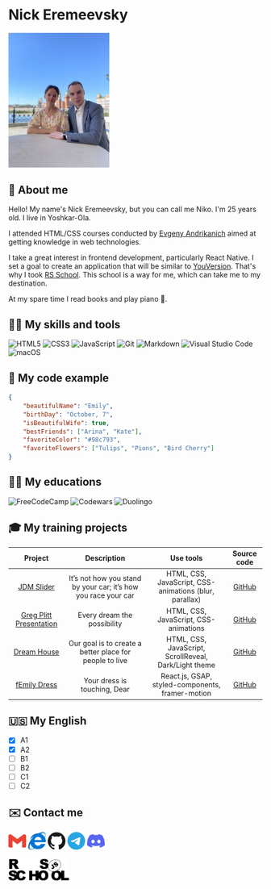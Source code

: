# Nick Eremeevsky

<img src="https://raw.githubusercontent.com/nickeremeevsky/rsschool-cv/gh-pages/images/femily.jpg" alt="Me and my dear wife Emily" width="200">

## 👋 About me  

Hello! My name's Nick Eremeevsky, but you can call me Niko. I'm 25 years old. I live in Yoshkar-Ola.

I attended HTML/CSS courses conducted by [Evgeny Andrikanich](https://www.youtube.com/@FreelancerLifeStyle/) aimed at getting knowledge in web technologies.

I take a great interest in frontend development, particularly React Native. I set a goal to create an application that will be similar to [YouVersion](https://www.bible.com/ru/). That's why I took [RS School](https://rs.school/). This school is a way for me, which can take me to my destination.

At my spare time I read books and play piano 🎹. 

## 👨‍💻 My skills and tools

![HTML5](https://img.shields.io/badge/html5-%23E34F26.svg?style=for-the-badge&logo=html5&logoColor=white)
![CSS3](https://img.shields.io/badge/css3-%231572B6.svg?style=for-the-badge&logo=css3&logoColor=white)
![JavaScript](https://img.shields.io/badge/javascript-%23323330.svg?style=for-the-badge&logo=javascript&logoColor=%23F7DF1E)
![Git](https://img.shields.io/badge/git-%23F05033.svg?style=for-the-badge&logo=git&logoColor=white)
![Markdown](https://img.shields.io/badge/markdown-%23000000.svg?style=for-the-badge&logo=markdown&logoColor=white)
![Visual Studio Code](https://img.shields.io/badge/Visual%20Studio%20Code-0078d7.svg?style=for-the-badge&logo=visual-studio-code&logoColor=white)
![macOS](https://img.shields.io/badge/mac%20os-000000?style=for-the-badge&logo=macos&logoColor=F0F0F0)

## 📌 My code example

```json
{
	"beautifulName": "Emily",
	"birthDay": "October, 7",
	"isBeautifulWife": true,
	"bestFriends": ["Arina", "Kate"],
	"favoriteColor": "#98c793",
	"favoriteFlowers": ["Tulips", "Pions", "Bird Cherry"]
}
```

## 👨‍🎓 My educations

![FreeCodeCamp](https://img.shields.io/badge/Freecodecamp-%23123.svg?&style=for-the-badge&logo=freecodecamp&logoColor=green)
![Codewars](https://img.shields.io/badge/Codewars-B1361E?style=for-the-badge&logo=codewars&logoColor=grey)
![Duolingo](https://img.shields.io/badge/Duolingo-%234DC730.svg?style=for-the-badge&logo=Duolingo&logoColor=white)

## 🎓 My training projects 

|                             Project                              |                          Description                           |                       Use tools                        |                         Source code                          |
| :--------------------------------------------------------------: | :------------------------------------------------------------: | :----------------------------------------------------: | :----------------------------------------------------------: |
|    [JDM Slider](https://nickeremeevsky.github.io/jdmSlider/)     | It’s not how you stand by your car; it’s how you race your car | HTML, CSS, JavaScript, CSS-animations (blur, parallax) |    [GitHub](https://github.com/nickEremeevsky/jdmSlider/)    |
| [Greg Plitt Presentation](https://thanks-gregplitt.netlify.app/) |                  Every dream the possibility                   |         HTML, CSS, JavaScript, CSS-animations          | [GitHub](https://github.com/nickeremeevsky/thanksGregPlitt/) |
|         [Dream House](https://aframe-house.netlify.app/)         |    Our goal is to create a better place for people to live     | HTML, CSS, JavaScript, ScrollReveal, Dark/Light theme  |   [GitHub](https://github.com/nickeremeevsky/dream-house/)   |
|        [fEmily Dress](https://femily-dress.netlify.app/)         |                  Your dress is touching, Dear                  |    React.js, GSAP, styled-components, framer-motion    |   [GitHub](https://github.com/nickeremeevsky/fEmilyDress/)   |

## 🇺🇸 My English 

- [x] A1
- [x] A2
- [ ] B1
- [ ] B2
- [ ] C1
- [ ] C2

## ✉️ Contact me 

<a href="mailto:nick.eremeevsky@gmail.com" target="_blank"><img src="https://raw.githubusercontent.com/nickeremeevsky/rsschool-cv/gh-pages/images/icons/gmail.svg" alt="Email" width="35" title="Email"/></a>
<a href="https://nickeremeevsky.netlify.app/" target="_blank"><img src="https://raw.githubusercontent.com/nickeremeevsky/rsschool-cv/gh-pages/images/icons/internet.svg" alt="My website" width="35" title="My website"/></a>
<a href="https://github.com/nickeremeevsky/" target="_blank"><img src="https://raw.githubusercontent.com/nickeremeevsky/rsschool-cv/gh-pages/images/icons/github.svg" alt="GitHub" width="35" title="GitHub"/></a>
<a href="https://t.me/nickeremeevsky/" target="_blank"><img src="https://raw.githubusercontent.com/nickeremeevsky/rsschool-cv/gh-pages/images/icons/telegram.svg" alt="Telegram" width="35" title="Telegram"/></a>
<a href="https://discordapp.com/users/1045332845293473793/" target="_blank"><img src="https://raw.githubusercontent.com/nickeremeevsky/rsschool-cv/gh-pages/images/icons/discord.svg" alt="Discord" width="35" title="Discord"/></a>


<a href="https://rs.school/" target="_blank"><img src="https://raw.githubusercontent.com/nickeremeevsky/rsschool-cv/gh-pages/images/rs-school.svg" alt="RS SCHOOL" width="120" title="RS SCHOOL"/></a>
